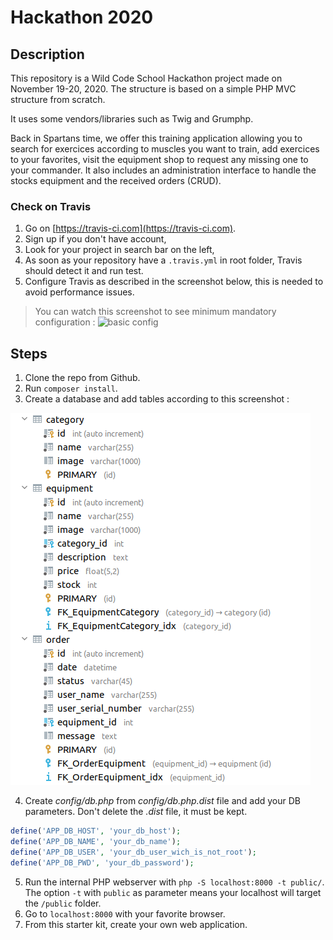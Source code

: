 # Hackathon 2020

## Description

This repository is a Wild Code School Hackathon project made on November 19-20, 2020. The structure is based on a simple PHP MVC structure from scratch.

It uses some vendors/libraries such as Twig and Grumphp.

Back in Spartans time, we offer this training application allowing you to search for exercices according to muscles you want to train, add exercices to your favorites, visit the equipment shop to request any missing one to your commander. It also includes an administration interface to handle the stocks equipment and the received orders (CRUD).


### Check on Travis

1. Go on [https://travis-ci.com](https://travis-ci.com).
2. Sign up if you don't have account,
3. Look for your project in search bar on the left,
4. As soon as your repository have a `.travis.yml` in root folder, Travis should detect it and run test.
5. Configure Travis as described in the screenshot below, this is needed to avoid performance issues.

> You can watch this screenshot to see minimum mandatory configuration : ![basic config](http://images.innoveduc.fr/symfony4/travis-config.png)


## Steps

1. Clone the repo from Github.
2. Run `composer install`.
3. Create a database and add tables according to this screenshot : 

![DTB screenshot](https://github.com/BarbaraGonthier/Hackathon-2020/blob/master/public/assets/images/DTB_hackathon.png)

4. Create *config/db.php* from *config/db.php.dist* file and add your DB parameters. Don't delete the *.dist* file, it must be kept.
```php
define('APP_DB_HOST', 'your_db_host');
define('APP_DB_NAME', 'your_db_name');
define('APP_DB_USER', 'your_db_user_wich_is_not_root');
define('APP_DB_PWD', 'your_db_password');
```
5. Run the internal PHP webserver with `php -S localhost:8000 -t public/`. The option `-t` with `public` as parameter means your localhost will target the `/public` folder.
6. Go to `localhost:8000` with your favorite browser.
7. From this starter kit, create your own web application.
